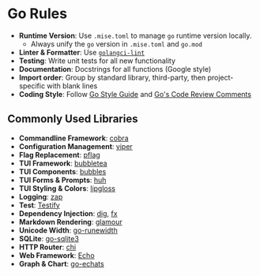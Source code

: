 # Go Rules

- **Runtime Version**: Use `.mise.toml` to manage `go` runtime version locally.
  - Always unify the `go` version in `.mise.toml` and `go.mod`
- **Linter & Formatter**: Use [`golangci-lint`](https://golangci-lint.run/)
- **Testing**: Write unit tests for all new functionality
- **Documentation**: Docstrings for all functions (Google style)
- **Import order**: Group by standard library, third-party, then project-specific with blank lines
- **Coding Style**: Follow [Go Style Guide](https://google.github.io/styleguide/go/guide) and [Go's Code Review Comments](https://github.com/golang/go/wiki/CodeReviewComments)

## Commonly Used Libraries

- **Commandline Framework**: [cobra](https://github.com/spf13/cobra)
- **Configuration Management**: [viper](https://github.com/spf13/viper)
- **Flag Replacement**: [pflag](https://github.com/spf13/pflag)
- **TUI Framework**: [bubbletea](https://github.com/charmbracelet/bubbletea)
- **TUI Components**: [bubbles](https://github.com/charmbracelet/bubbles)
- **TUI Forms & Prompts**: [huh](https://github.com/charmbracelet/huh)
- **TUI Styling & Colors**: [lipgloss](https://github.com/charmbracelet/lipgloss)
- **Logging**: [zap](https://github.com/uber-go/zap)
- **Test**: [Testify](https://github.com/stretchr/testify)
- **Dependency Injection**: [dig](https://github.com/uber-go/dig), [fx](https://github.com/uber-go/fx)
- **Markdown Rendering**: [glamour](https://github.com/charmbracelet/glamour)
- **Unicode Width**: [go-runewidth](https://github.com/mattn/go-runewidth)
- **SQLite**: [go-sqlite3](https://github.com/mattn/go-sqlite3)
- **HTTP Router**: [chi](https://github.com/go-chi/chi)
- **Web Framework**: [Echo](https://github.com/labstack/echo)
- **Graph & Chart**: [go-echats](https://github.com/go-echarts/go-echarts)
